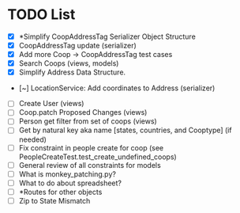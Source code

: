 # TODO List
- [x] *Simplify CoopAddressTag Serializer Object Structure
- [x] CoopAddressTag update (serializer)
- [x] Add more Coop -> CoopAddressTag test cases
- [x] Search Coops (views, models)
- [x] Simplify Address Data Structure.
- [~] LocationService: Add coordinates to Address (serializer)
- [ ] Create User (views)
- [ ] Coop.patch Proposed Changes (views)
- [ ] Person get filter from set of coops (views)
- [ ] Get by natural key aka name [states, countries, and Cooptype] (if needed)
- [ ] Fix constraint in people create for coop (see PeopleCreateTest.test_create_undefined_coops)
- [ ] General review of all constraints for models
- [ ] What is monkey_patching.py?
- [ ] What to do about spreadsheet?
- [ ] *Routes for other objects
- [ ] Zip to State Mismatch